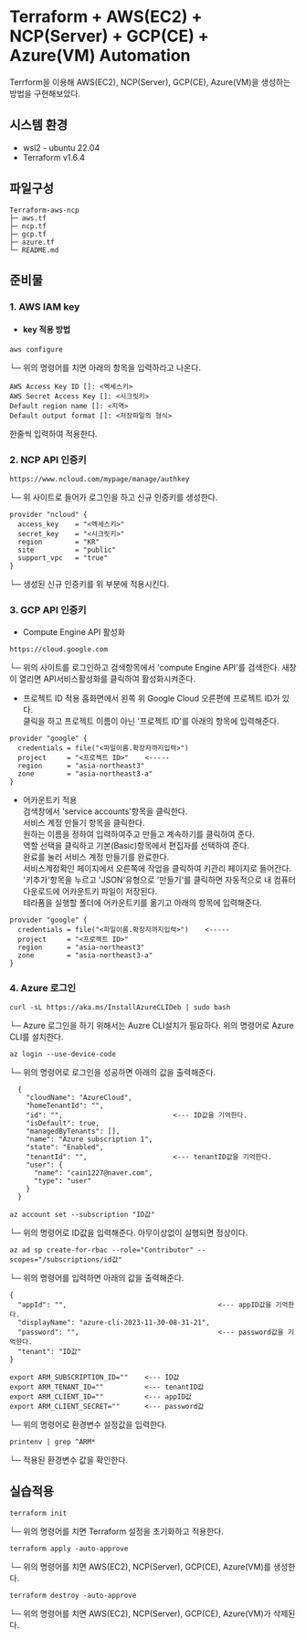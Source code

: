 # Terraform + AWS(EC2) + NCP(Server) + GCP(CE) + Azure(VM) Automation
Terrform을 이용해 AWS(EC2), NCP(Server), GCP(CE), Azure(VM)을 생성하는 방법을 구현해보았다.
                         
   
## 시스템 환경


- wsl2 - ubuntu 22.04
- Terraform v1.6.4
## 파일구성
```
Terraform-aws-ncp  
├─ aws.tf
├─ ncp.tf
├─ gcp.tf
├─ azure.tf
└─ README.md
```
## 준비물

 ### 1. AWS IAM key    

* #### key 적용 방법 <br>
```
aws configure
```
└─ 위의 명령어를 치면 아래의 항목을 입력하라고 나온다.
```
AWS Access Key ID []: <엑세스키>
AWS Secret Access Key []: <시크릿키>
Default region name []: <지역>
Default output format []: <저장파일의 형식>
```

한줄씩 입력하여 적용한다.



 ### 2. NCP API 인증키
 ```
 https://www.ncloud.com/mypage/manage/authkey
```
└─ 위 사이트로 들어가 로그인을 하고 신규 인증키를 생성한다.

```
provider "ncloud" {
  access_key    = "<엑세스키>"
  secret_key    = "<시크릿키>"
  region        = "KR"
  site          = "public"
  support_vpc   = "true"
}
```
└─ 생성된 신규 인증키를 위 부분에 적용시킨다.
 ### 3. GCP API 인증키
 - Compute Engine API 활성화

```
https://cloud.google.com
```
└─ 위의 사이트를 로그인하고 검색항목에서 'compute Engine API'를 검색한다.
새창이 열리면 API서비스활성화를 클릭하여 활성화시켜준다.</br>

- 프로젝트 ID 적용
홈화면에서 왼쪽 위 Google Cloud 오른편에 프로젝트 ID가 있다.</br>
클릭을 하고 프로젝트 이름이 아닌 '프로젝트 ID'를 아래의 항목에 입력해준다.</br>
```
provider "google" {
  credentials = file("<파일이름.확장자까지입력>")
  project     = "<프로젝트 ID>"    <-----
  region      = "asia-northeast3"
  zone        = "asia-northeast3-a"
}

```

- 어카운트키 적용</br>
검색창에서 'service accounts'항목을 클릭한다.</br>
서비스 계정 만들기 항목을 클릭한다.</br>
원하는 이름을 정하여 입력하여주고 만들고 계속하기를 클릭하여 준다.</br>
역할 선택을 클릭하고 기본(Basic)항목에서 편집자를 선택하여 준다.</br>
완료를 눌러 서비스 계정 만들기를 완료한다.</br>
서비스계정확인 페이지에서 오른쪽에 작업을 클릭하여 키관리 페이지로 들어간다.</br>
'키추가'항목을 누르고 'JSON'유형으로 '만들기'를 클릭하면 자동적으로 내 컴퓨터 다운로드에 어카운트키 파일이 저장된다.</br>
테라폼을 실행할 폴더에 어카운트키를 옮기고 아래의 항목에 입력해준다.</br>

```
provider "google" {
  credentials = file("<파일이름.확장자까지입력>")    <-----
  project     = "<프로젝트 ID>"
  region      = "asia-northeast3"
  zone        = "asia-northeast3-a"
}
```
### 4. Azure 로그인
```
curl -sL https://aka.ms/InstallAzureCLIDeb | sudo bash
```
└─ Azure 로그인을 하기 위해서는 Auzre CLI설치가 필요하다. 위의 명령어로 Azure CLI를 설치한다.

```
az login --use-device-code
```
└─ 위의 명령어로 로그인을 성공하면 아래의 값을 출력해준다.
```
  {
    "cloudName": "AzureCloud",
    "homeTenantId": "",
    "id": "",                           <--- ID값을 기억한다.
    "isDefault": true,
    "managedByTenants": [],
    "name": "Azure subscription 1",
    "state": "Enabled",
    "tenantId": "",                     <--- tenantID값을 기억한다.
    "user": {
      "name": "cain1227@naver.com",
      "type": "user"
    }
  }
```
```
az account set --subscription "ID값"
```
└─ 위의 명령어로 ID값을 입력해준다. 아무이상없이 실행되면 정상이다.
```
az ad sp create-for-rbac --role="Contributor" --scopes="/subscriptions/id값"
```
└─ 위의 명령어를 입력하면 아래의 값을 출력해준다.
```
{
  "appId": "",                                     <--- appID값을 기억한다.
  "displayName": "azure-cli-2023-11-30-08-31-21", 
  "password": "",                                  <--- password값을 기억한다.
  "tenant": "ID값"
}
```
```
export ARM_SUBSCRIPTION_ID=""    <--- ID값
export ARM_TENANT_ID=""          <--- tenantID값
export ARM_CLIENT_ID=""          <--- appID값
export ARM_CLIENT_SECRET=""      <--- password값
```
└─ 위의 명령어로 환경변수 설정값을 입력한다. 
```
printenv | grep ^ARM*
```
└─ 적용된 환경변수 값을 확인한다.
## 실습적용
```
terraform init
```
└─ 위의 명령어를 치면 Terraform 설정을 초기화하고 적용한다.
```
terraform apply -auto-approve
```
└─ 위의 명령어를 치면 AWS(EC2), NCP(Server), GCP(CE), Azure(VM)를 생성한다.
```
terraform destroy -auto-approve
```
└─ 위의 명령어를 치면 AWS(EC2), NCP(Server), GCP(CE), Azure(VM)가 삭제된다.
